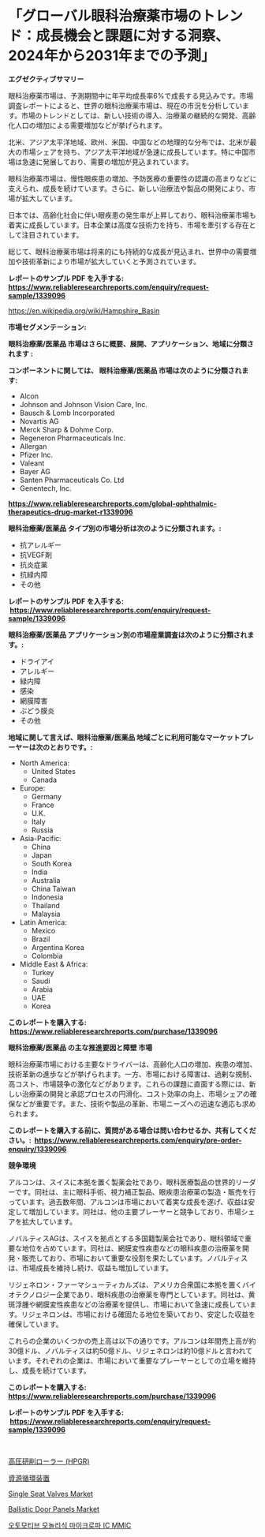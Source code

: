 <p><h1>「グローバル眼科治療薬市場のトレンド：成長機会と課題に対する洞察、2024年から2031年までの予測」</h1></p><p><strong>エグゼクティブサマリー</strong></p>
<p><p>眼科治療薬市場は、予測期間中に年平均成長率6%で成長する見込みです。市場調査レポートによると、世界の眼科治療薬市場は、現在の市況を分析しています。市場のトレンドとしては、新しい技術の導入、治療薬の継続的な開発、高齢化人口の増加による需要増加などが挙げられます。 </p><p>北米、アジア太平洋地域、欧州、米国、中国などの地理的な分布では、北米が最大の市場シェアを持ち、アジア太平洋地域が急速に成長しています。特に中国市場は急速に発展しており、需要の増加が見込まれています。</p><p>眼科治療薬市場は、慢性眼疾患の増加、予防医療の重要性の認識の高まりなどに支えられ、成長を続けています。さらに、新しい治療法や製品の開発により、市場が拡大しています。</p><p>日本では、高齢化社会に伴い眼疾患の発生率が上昇しており、眼科治療薬市場も着実に成長しています。日本企業は高度な技術力を持ち、市場を牽引する存在として注目されています。</p><p>総じて、眼科治療薬市場は将来的にも持続的な成長が見込まれ、世界中の需要増加や技術革新により市場が拡大していくと予測されています。</p></p>
<p><strong>レポートのサンプル PDF を入手する: <a href="https://www.reliableresearchreports.com/enquiry/request-sample/1339096">https://www.reliableresearchreports.com/enquiry/request-sample/1339096</a></strong></p>
<p><a href="https://en.wikipedia.org/wiki/Hampshire_Basin">https://en.wikipedia.org/wiki/Hampshire_Basin</a></p>
<p><strong>市場セグメンテーション:</strong></p>
<p><strong> 眼科治療薬/医薬品 市場はさらに概要、展開、アプリケーション、地域に分類されます :</strong></p>
<p><strong>コンポーネントに関しては、 眼科治療薬/医薬品 市場は次のように分類されます: &nbsp;</strong></p>
<p><ul><li>Alcon</li><li>Johnson and Johnson Vision Care, Inc.</li><li>Bausch & Lomb Incorporated</li><li>Novartis AG</li><li>Merck Sharp & Dohme Corp.</li><li>Regeneron Pharmaceuticals Inc.</li><li>Allergan</li><li>Pfizer Inc.</li><li>Valeant</li><li>Bayer AG</li><li>Santen Pharmaceuticals Co. Ltd</li><li>Genentech, Inc.</li></ul></p>
<p><strong><a href="https://www.reliableresearchreports.com/global-ophthalmic-therapeutics-drug-market-r1339096">https://www.reliableresearchreports.com/global-ophthalmic-therapeutics-drug-market-r1339096</a></strong></p>
<p><strong> 眼科治療薬/医薬品 タイプ別の市場分析は次のように分類されます。:</strong></p>
<p><ul><li>抗アレルギー</li><li>抗VEGF剤</li><li>抗炎症薬</li><li>抗緑内障</li><li>その他</li></ul></p>
<p><strong>レポートのサンプル PDF を入手する: &nbsp;<a href="https://www.reliableresearchreports.com/enquiry/request-sample/1339096">https://www.reliableresearchreports.com/enquiry/request-sample/1339096</a></strong></p>
<p><strong> 眼科治療薬/医薬品 アプリケーション別の市場産業調査は次のように分類されます。:</strong></p>
<p><ul><li>ドライアイ</li><li>アレルギー</li><li>緑内障</li><li>感染</li><li>網膜障害</li><li>ぶどう膜炎</li><li>その他</li></ul></p>
<p><strong>地域に関して言えば、眼科治療薬/医薬品 地域ごとに利用可能なマーケットプレーヤーは次のとおりです。:</strong></p>
<p><ul>
    <li>
        North America:
        <ul>
            <li>United States</li>
            <li>Canada</li>
        </ul>
    </li>
    <li>
        Europe:
        <ul>
            <li>Germany</li>
            <li>France</li>
            <li>U.K.</li>
            <li>Italy</li>
            <li>Russia</li>
        </ul>
    </li>
    <li>
        Asia-Pacific:
        <ul>
            <li>China</li>
            <li>Japan</li>
            <li>South Korea</li>
            <li>India</li>
            <li>Australia</li>
            <li>China Taiwan</li>
            <li>Indonesia</li>
            <li>Thailand</li>
            <li>Malaysia</li>
        </ul>
    </li>
    <li>
        Latin America:
        <ul>
            <li>Mexico</li>
            <li>Brazil</li>
            <li>Argentina Korea</li>
            <li>Colombia</li>
        </ul>
    </li>
    <li>
        Middle East & Africa:
        <ul>
            <li>Turkey</li>
            <li>Saudi</li>
            <li>Arabia</li>
            <li>UAE</li>
            <li>Korea</li>
        </ul>
    </li>
    </ul></p>
<p><strong>このレポートを購入する: &nbsp;<a href="https://www.reliableresearchreports.com/purchase/1339096">https://www.reliableresearchreports.com/purchase/1339096</a></strong></p>
<p><strong>眼科治療薬/医薬品 の主な推進要因と障壁 市場</strong></p>
<p><p>眼科治療薬市場における主要なドライバーは、高齢化人口の増加、疾患の増加、技術革新の進歩などが挙げられます。一方、市場における障害は、過剰な規制、高コスト、市場競争の激化などがあります。これらの課題に直面する際には、新しい治療薬の開発と承認プロセスの円滑化、コスト効率の向上、市場シェアの確保などが重要です。また、技術や製品の革新、市場ニーズへの迅速な適応も求められます。</p></p>
<p><strong>このレポートを購入する前に、質問がある場合は問い合わせるか、共有してください。:&nbsp; <a href="https://www.reliableresearchreports.com/enquiry/pre-order-enquiry/1339096">https://www.reliableresearchreports.com/enquiry/pre-order-enquiry/1339096</a></strong></p>
<p><strong>競争環境</strong></p>
<p><p>アルコンは、スイスに本拠を置く製薬会社であり、眼科医療製品の世界的リーダーです。同社は、主に眼科手術、視力補正製品、眼疾患治療薬の製造・販売を行っています。過去数年間、アルコンは市場において着実な成長を遂げ、収益は安定して増加しています。同社は、他の主要プレーヤーと競争しており、市場シェアを拡大しています。</p><p>ノバルティスAGは、スイスを拠点とする多国籍製薬会社であり、眼科領域で重要な地位を占めています。同社は、網膜変性疾患などの眼科疾患の治療薬を開発・販売しており、市場において重要な役割を果たしています。ノバルティスは、市場成長を維持し続け、収益も増加しています。</p><p>リジェネロン・ファーマシューティカルズは、アメリカ合衆国に本拠を置くバイオテクノロジー企業であり、眼科疾患の治療薬を専門としています。同社は、黄斑浮腫や網膜変性疾患などの治療薬を提供し、市場において急速に成長しています。リジェネロンは、市場における確固たる地位を築いており、安定した収益を確保しています。</p><p>これらの企業のいくつかの売上高は以下の通りです。アルコンは年間売上高が約30億ドル、ノバルティスは約50億ドル、リジェネロンは約10億ドルと言われています。それぞれの企業は、市場において重要なプレーヤーとしての立場を維持し、成長を続けています。</p></p>
<p><strong>このレポートを購入する: &nbsp; <a href="https://www.reliableresearchreports.com/purchase/1339096">https://www.reliableresearchreports.com/purchase/1339096</a></strong></p>
<p><strong>レポートのサンプル PDF を入手する: &nbsp;<a href="https://www.reliableresearchreports.com/enquiry/request-sample/1339096">https://www.reliableresearchreports.com/enquiry/request-sample/1339096</a></strong><strong></strong></p>
<p>&nbsp;</p>
<p><p><a href="https://github.com/AylinBeier/Market-Research-Report-List-1/blob/main/2710017164668.md">高圧研削ローラー (HPGR)</a></p><p><a href="https://github.com/VellaJacobi2023/Market-Research-Report-List-2/blob/main/8678638164667.md">資源循環装置</a></p><p><a href="https://github.com/JuliaFadel1922/Market-Research-Report-List-1/blob/main/single-seat-valves-market.md">Single Seat Valves Market</a></p><p><a href="https://github.com/moyahfrancoestellec51j635wcx/Market-Research-Report-List-3/blob/main/ballistic-door-panels-market.md">Ballistic Door Panels Market</a></p><p><a href="https://github.com/Hubertstyenger6685/Market-Research-Report-List-2/blob/main/7102592177650.md">오토모티브 모놀리식 마이크로파 IC MMIC</a></p></p>